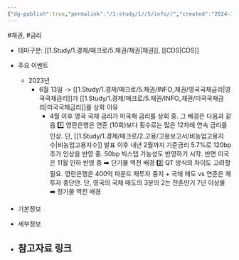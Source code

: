 ```yaml
---
{"dg-publish":true,"permalink":"/1-study/1//5/info//","created":"2024-11-20T21:02:27.397+09:00","updated":"2025-06-03T20:07:19.936+09:00"}
---
```


#채권, #금리 



- 테마구분: [[1.Study/1.경제/매크로/5.채권/채권\|채권]], [[CDS\|CDS]]



- 주요 이벤트
	- 2023년
		- 6월 13일 -> [[1.Study/1.경제/매크로/5.채권/INFO_채권/영국국채금리\|영국국채금리]]가 [[1.Study/1.경제/매크로/5.채권/INFO_채권/미국국채금리\|미국국채금리]]를 상회 이유
			- 4월 이후 영국 국채 금리가 미국채 금리를 상회 중. 그 배경은 다음과 같음
				1️⃣ 영란은행은 연준 (10회)보다 횟수로는 많은 12차례 연속 금리를 인상. 단, [[1.Study/1.경제/매크로/2.고용/고용보고서/비농업고용지수\|비농업고용지수]] 발표 이후 내년 2월까지 기준금리 5.7%로 120bp 추가 인상을 반영 중. 50bp 빅스텝 가능성도 반영하기 시작. 반면 미국은 11월 인하 반영 중
					➡️ 단기물 역전 배경
				2️⃣ QT 방식의 차이도 고려할 필요. 영란은행은 400억 파운드 재투자 중지 + 국채 매도 vs 연준은 재투자 중단만. 단, 영국의 국채 매도의 3분의 2는 잔존만기 7년 이상물
					➡️ 장기물 역전 배경







- 기본정보



- 세부정보




- 참고자료 링크
	- 




